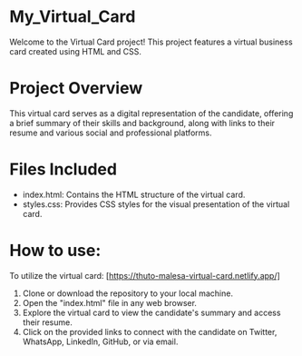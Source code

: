 # My_Virtual_Card
Welcome to the Virtual Card project! This project features a virtual business card created using HTML and CSS.
# Project Overview
This virtual card serves as a digital representation of the candidate, offering a brief summary of their skills and background, along with links to their resume and various social and professional platforms.
# Files Included
* index.html: Contains the HTML structure of the virtual card.
* styles.css: Provides CSS styles for the visual presentation of the virtual card.
# How to use:
To utilize the virtual card:
[https://thuto-malesa-virtual-card.netlify.app/]
1. Clone or download the repository to your local machine.
2. Open the "index.html" file in any web browser.
3. Explore the virtual card to view the candidate's summary and access their resume.
4. Click on the provided links to connect with the candidate on Twitter, WhatsApp, LinkedIn, GitHub, or via email.




